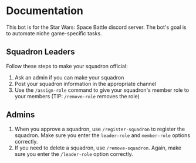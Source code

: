 # Documentation
This bot is for the Star Wars: Space Battle discord server. The bot's goal is to automate niche game-specific tasks.

## Squadron Leaders
Follow these steps to make your squadron official:
1. Ask an admin if you can make your squadron
2. Post your squadron information in the appropriate channel
3. Use the `/assign-role` command to give your squadron's member role to your members (TIP: `/remove-role` removes the role)

## Admins
1. When you approve a squadron, use `/register-squadron` to register the squadron. Make sure you enter the `leader-role` and `member-role` options correctly.
2. If you need to delete a squadron, use `/remove-squadron`. Again, make sure you enter the `/leader-role` option correctly.
